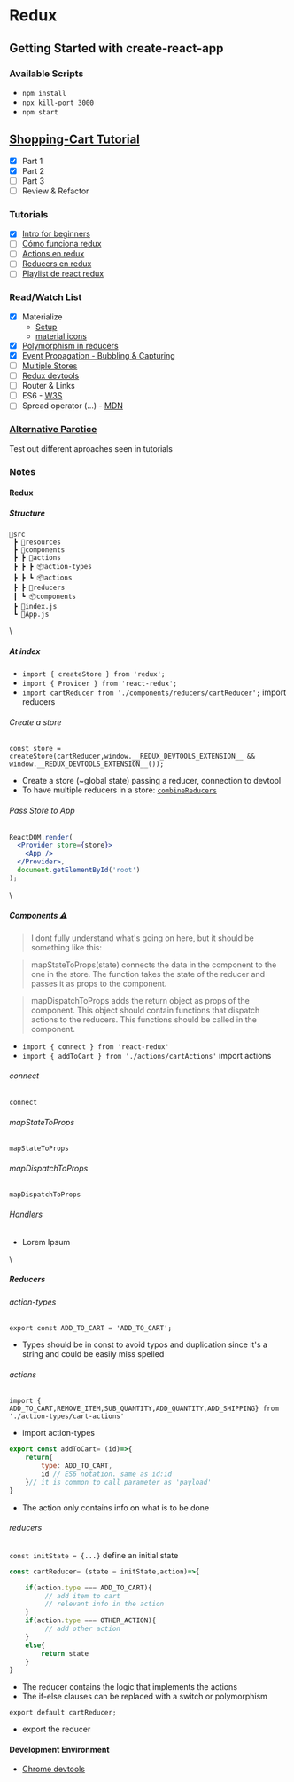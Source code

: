 # Redux

## Getting Started with create-react-app

### Available Scripts

- `npm install`
- `npx kill-port 3000`
- `npm start`

## [Shopping-Cart Tutorial](https://medium.com/@ayabellazreg/make-a-simple-shopping-cart-app-using-react-redux-1-3-fefde93e80c7)

- [x] Part 1
- [x] Part 2
- [ ] Part 3
- [ ] Review & Refactor

### Tutorials

- [x] [Intro for beginners](https://www.youtube.com/watch?v=CVpUuw9XSjY)
- [ ] [Cómo funciona redux](https://www.youtube.com/watch?v=5iMhFH9alI0)
- [ ] [Actions en redux](https://www.youtube.com/watch?v=2iAKHu2rw-g&list=PL4WxketMZHyeeU3pilSJbgiIFnVzSUFVb&index=2)
- [ ] [Reducers en redux](https://www.youtube.com/watch?v=ZvEEpZR2NKU&list=PL4WxketMZHyeeU3pilSJbgiIFnVzSUFVb&index=4&t=0s)
- [ ] [Playlist de react redux](https://www.youtube.com/playlist?list=PL4cUxeGkcC9ij8CfkAY2RAGb-tmkNwQHG)

### Read/Watch List
- [x] Materialize
	- [Setup](https://materializecss.com/getting-started.html)
	- [material icons](https://materializecss.com/icons.html)
- [x] [Polymorphism in reducers](https://www.pluralsight.com/guides/polymorphism-and-action-bubbling-in-redux?clickid=zDr2jURuOxyLTQAwUx0Mo3IgUkBRua2m%3AUsNR40&irgwc=1&mpid=29332&aid=7010a000001xAKZAA2&utm_medium=digital_affiliate&utm_campaign=29332&utm_source=impactradius)
- [x] [Event Propagation - Bubbling & Capturing](https://www.youtube.com/watch?v=BtOrr7oTH_8&ab_channel=ZacGordon)
- [ ] [Multiple Stores](https://stackoverflow.com/questions/33619775/redux-multiple-stores-why-not)
- [ ] [Redux devtools](https://github.com/reduxjs/redux-devtools/tree/master/extension) 
- [ ] Router & Links
- [ ] ES6 - [W3S](https://www.w3schools.com/react/react_es6.asp)
- [ ] Spread operator (...) - [MDN](https://developer.mozilla.org/en-US/docs/Web/JavaScript/Reference/Operators/Spread_syntax)

### [Alternative Parctice](#another_repo)

Test out different aproaches seen in tutorials

### Notes

#### Redux

##### Structure

```
📂src
 ┣ 📂resources
 ┣ 📂components
 ┣ ┣ 📂actions
 ┣ ┣ ┣ 📦action-types
 ┣ ┣ ┗ 📦actions
 ┣ ┣ 📂reducers
 ┃ ┗ 📦components
 ┣ 📄index.js
 ┗ 📄App.js
```

\

##### At index

- `import { createStore } from 'redux';`
- `import { Provider } from 'react-redux';`
- `import cartReducer from './components/reducers/cartReducer';` import reducers

###### Create a store
`const store = createStore(cartReducer,window.__REDUX_DEVTOOLS_EXTENSION__ && window.__REDUX_DEVTOOLS_EXTENSION__());`

- Create a store (~global state) passing a reducer, connection to devtool
- To have multiple reducers in a store: [`combineReducers`](https://redux.js.org/api/combinereducers)

###### Pass Store to App

```jsx
ReactDOM.render(
  <Provider store={store}>
    <App />
  </Provider>, 
  document.getElementById('root')
);
```

\

##### Components ⚠️

> I dont fully understand what's going on here, but it should be something like this:

> mapStateToProps(state) connects the data in the component to the one in the store.
> The function takes the state of the reducer and passes it as props to the component.

> mapDispatchToProps adds the return object as props of the component.
> This object should contain functions that dispatch actions to the reducers.
> This functions should be called in the component.

- `import { connect } from 'react-redux'`
- `import { addToCart } from './actions/cartActions'` import actions

###### connect

`connect`

###### mapStateToProps

`mapStateToProps`

###### mapDispatchToProps

`mapDispatchToProps`

###### Handlers

- Lorem Ipsum

\

##### Reducers

###### action-types

`export const ADD_TO_CART = 'ADD_TO_CART';`

- Types should be in const to avoid typos and duplication since it's a string and could be easily miss spelled

###### actions

`import { ADD_TO_CART,REMOVE_ITEM,SUB_QUANTITY,ADD_QUANTITY,ADD_SHIPPING} from './action-types/cart-actions'` 

- import action-types

```jsx
export const addToCart= (id)=>{
    return{
        type: ADD_TO_CART,
        id // ES6 notation. same as id:id
    }// it is common to call parameter as 'payload'
}
```

- The action only contains info on what is to be done

###### reducers

`const initState = {...}` define an initial state

```jsx
const cartReducer= (state = initState,action)=>{

    if(action.type === ADD_TO_CART){
         // add item to cart
         // relevant info in the action
    }
    if(action.type === OTHER_ACTION){
         // add other action
    }
    else{
        return state
    }
}
```

- The reducer contains the logic that implements the actions
- The if-else clauses can be replaced with a switch or polymorphism

`export default cartReducer;`

- export the reducer



#### Development Environment

- [Chrome devtools](https://chrome.google.com/webstore/detail/redux-devtools/lmhkpmbekcpmknklioeibfkpmmfibljd?hl=en)